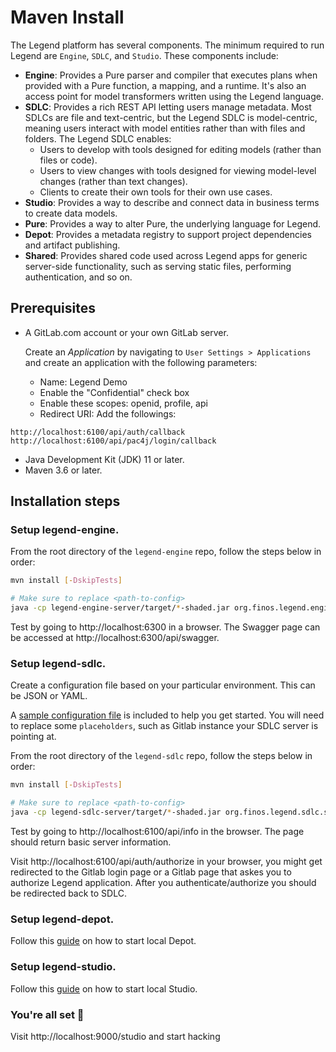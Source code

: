 # Maven Install

The Legend platform has several components. The minimum required to run Legend are `Engine`, `SDLC`, and `Studio`. These components include:

- **Engine**: Provides a Pure parser and compiler that executes plans when provided with a Pure function, a mapping, and a runtime. It's also an access point for model transformers written using the Legend language.
- **SDLC**: Provides a rich REST API letting users manage metadata. Most SDLCs are file and text-centric, but the Legend SDLC is model-centric, meaning users interact with model entities rather than with files and folders. The Legend SDLC enables:
  - Users to develop with tools designed for editing models (rather than files or code).
  - Users to view changes with tools designed for viewing model-level changes (rather than text changes).
  - Clients to create their own tools for their own use cases.
- **Studio**: Provides a way to describe and connect data in business terms to create data models.
- **Pure**: Provides a way to alter Pure, the underlying language for Legend.
- **Depot**: Provides a metadata registry to support project dependencies and artifact publishing.
- **Shared**: Provides shared code used across Legend apps for generic server-side functionality, such as serving static files, performing authentication, and so on.

## Prerequisites

- A GitLab.com account or your own GitLab server.

  Create an _Application_ by navigating to `User Settings > Applications` and create an application with the following parameters:

  - Name: Legend Demo
  - Enable the "Confidential" check box
  - Enable these scopes: openid, profile, api
  - Redirect URI: Add the followings:

```
http://localhost:6100/api/auth/callback
http://localhost:6100/api/pac4j/login/callback
```

- Java Development Kit (JDK) 11 or later.
- Maven 3.6 or later.

## Installation steps

### Setup **legend-engine**.

From the root directory of the `legend-engine` repo, follow the steps below in order:

```sh
mvn install [-DskipTests]

# Make sure to replace <path-to-config>
java -cp legend-engine-server/target/*-shaded.jar org.finos.legend.engine.server.Server server <path-to-config>
```

Test by going to http://localhost:6300 in a browser. The Swagger page can be accessed at http://localhost:6300/api/swagger.

### Setup **legend-sdlc**.

Create a configuration file based on your particular environment. This can be JSON or YAML.

A [sample configuration file](https://github.com/finos/legend-sdlc/blob/master/legend-sdlc-server/src/test/resources/config-sample.yaml) is included to help you get started. You will need to replace some `placeholders`, such as Gitlab instance your SDLC server is pointing at.

From the root directory of the `legend-sdlc` repo, follow the steps below in order:

```sh
mvn install [-DskipTests]

# Make sure to replace <path-to-config>
java -cp legend-sdlc-server/target/*-shaded.jar org.finos.legend.sdlc.server.LegendSDLCServer server <path-to-config>
```

Test by going to http://localhost:6100/api/info in the browser. The page should return basic server information.

Visit http://localhost:6100/api/auth/authorize in your browser, you might get redirected to the Gitlab login page or a Gitlab page that askes you to authorize Legend application. After you authenticate/authorize you should be redirected back to SDLC.

### Setup **legend-depot**.

Follow this [guide](https://github.com/finos/legend-depot/blob/master/README.md#getting-started) on how to start local Depot.

### Setup **legend-studio**.

Follow this [guide](https://github.com/finos/legend-studio/blob/master/README.md#getting-started) on how to start local Studio.

### You're all set 🎉

Visit http://localhost:9000/studio and start hacking

